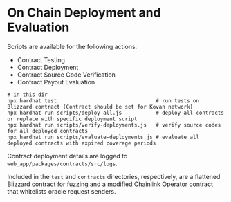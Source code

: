 # On Chain Deployment and Evaluation

Scripts are available for the following actions: 

- Contract Testing
- Contract Deployment
- Contract Source Code Verification
- Contract Payout Evaluation

```
# in this dir
npx hardhat test                                # run tests on Blizzard contract (Contract should be set for Kovan network)
npx hardhat run scripts/deploy-all.js           # deploy all contracts or replace with specific deployment script
npx hardhat run scripts/verify-deployments.js   # verify source codes for all deployed contracts
npx hardhat run scripts/evaluate-deployments.js # evaluate all deployed contracts with expired coverage periods
```

Contract deployment details are logged to `web_app/packages/contracts/src/logs`. 

Included in the `test` and `contracts` directories, respectively, are a flattened Blizzard contract for fuzzing and a modified Chainlink Operator contract that whitelists oracle request senders.